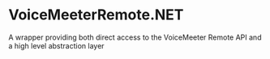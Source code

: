 # VoiceMeeterRemote.NET

A wrapper providing both direct access to the VoiceMeeter Remote API and a high level abstraction layer
